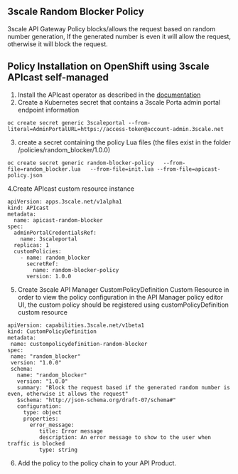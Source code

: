 
## 3scale Random Blocker Policy

3scale API Gateway  Policy blocks/allows the request  based on random number generation, If the generated number is even it will allow the request, otherwise it will block the request.


## Policy Installation on OpenShift using 3scale APIcast self-managed

  
1. Install the APIcast operator as described in the [documentation](https://github.com/3scale/apicast-operator/blob/master/doc/quickstart-guide.md#Install-the-APIcast-operator)
2. Create a Kubernetes secret that contains a 3scale Porta admin portal endpoint information
```shell
oc create secret generic 3scaleportal --from-literal=AdminPortalURL=https://access-token@account-admin.3scale.net
```
3. create a secret containing the policy Lua files (the files exist in the  folder /policies/random_blocker/1.0.0)
```shell
oc create secret generic random-blocker-policy   --from-file=random_blocker.lua   --from-file=init.lua --from-file=apicast-policy.json   
```
4.Create APIcast custom resource instance
```shell
apiVersion: apps.3scale.net/v1alpha1
kind: APIcast
metadata:
  name: apicast-random-blocker
spec: 
  adminPortalCredentialsRef:
    name: 3scaleportal
  replicas: 1  
  customPolicies:
    - name: random_blocker
      secretRef:
        name: random-blocker-policy
      version: 1.0.0
```
5. Create 3scale API Manager CustomPolicyDefinition Custom Resource 
 in order to view the policy configuration in the API Manager policy editor UI, the custom policy should be registered using customPolicyDefinition custom resource
```shell
apiVersion: capabilities.3scale.net/v1beta1
kind: CustomPolicyDefinition
metadata:
 name: custompolicydefinition-random-blocker
spec:
 name: "random_blocker"
 version: "1.0.0"
 schema:
   name: "random_blocker"
   version: "1.0.0"
   summary: "Block the request based if the generated random number is even, otherwise it allows the request"
   $schema: "http://json-schema.org/draft-07/schema#"
   configuration:
     type: object
     properties:
       error_message:
          title: Error message
          description: An error message to show to the user when traffic is blocked
          type: string
```
6. Add the policy to the policy chain to your API Product.

